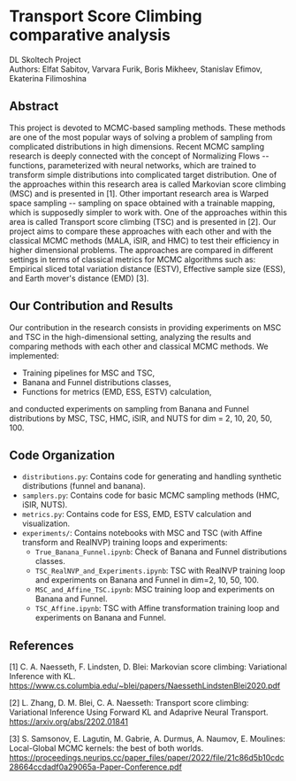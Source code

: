 # Transport Score Climbing comparative analysis 
DL Skoltech Project
\
Authors: Elfat Sabitov, Varvara Furik, Boris Mikheev, Stanislav Efimov, Ekaterina Filimoshina

## Abstract
This project is devoted to MCMC-based sampling methods. These methods are one of the most popular ways of solving a problem of sampling from complicated distributions in high dimensions. Recent MCMC sampling research is deeply connected with the concept of Normalizing Flows -- functions, parameterized with neural networks, which are trained to transform simple distributions into complicated target distribution. One of the approaches within this research area is called Markovian score climbing (MSC) and is presented in [1]. Other important research area is Warped space sampling -- sampling on space obtained with a trainable mapping, which is supposedly simpler to work with. One of the approaches within this area is called Transport score climbing (TSC) and is presented in [2]. Our project aims to compare these approaches with each other and with the classical MCMC methods (MALA, iSIR, and HMC) to test their efficiency in higher dimensional problems. The approaches are compared in different settings in terms of classical metrics for MCMC algorithms such as: Empirical sliced total variation distance (ESTV), Effective sample size (ESS), and Earth mover's distance (EMD) [3]. 

## Our Contribution and Results
Our contribution in the research consists in providing experiments on MSC and TSC in the high-dimensional setting, analyzing the results and comparing methods with each other and classical MCMC methods. 
We implemented:
* Training pipelines for MSC and TSC,
* Banana and Funnel distributions classes,
* Functions for metrics (EMD, ESS, ESTV) calculation,

and conducted experiments on sampling from Banana and Funnel distributions by MSC, TSC, HMC, iSIR, and NUTS for dim = 2, 10, 20, 50, 100.



## Code Organization
* `distributions.py`: Contains code for generating and handling synthetic distributions (funnel and banana).
* `samplers.py`: Contains code for basic MCMC sampling methods (HMC, iSIR, NUTS).
* `metrics.py`: Contains code for ESS, EMD, ESTV calculation and visualization.
* `experiments/`: Contains notebooks with MSC and TSC (with Affine transform and RealNVP) training loops and experiments:
  * `True_Banana_Funnel.ipynb`: Check of Banana and Funnel distributions classes.
  * `TSC_RealNVP_and_Experiments.ipynb`: TSC with RealNVP training loop and experiments on Banana and Funnel in dim=2, 10, 50, 100.
  * `MSC_and_Affine_TSC.ipynb`: MSC training loop and experiments on Banana and Funnel.
  * `TSC_Affine.ipynb`: TSC with Affine transformation training loop and experiments on Banana and Funnel.


## References

[1] C. A. Naesseth, F. Lindsten, D. Blei: Markovian score climbing: Variational Inference with KL. https://www.cs.columbia.edu/~blei/papers/NaessethLindstenBlei2020.pdf

[2] L. Zhang, D. M. Blei, C. A. Naesseth: Transport score climbing: Variational Inference Using Forward KL and Adaprive Neural Transport. https://arxiv.org/abs/2202.01841

[3] S. Samsonov, E. Lagutin, M. Gabrie, A. Durmus, A. Naumov, E. Moulines: Local-Global MCMC kernels: the best of both worlds. https://proceedings.neurips.cc/paper_files/paper/2022/file/21c86d5b10cdc28664ccdadf0a29065a-Paper-Conference.pdf




